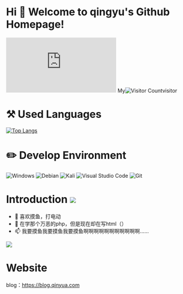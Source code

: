 # Hi 🎉 Welcome to qingyu's Github Homepage! 
![image](https://www.dmoe.cc/random.php) 
My![Visitor Count](https://profile-counter.glitch.me/qingyukb/count.svg)visitor
# ⚒️ Used Languages
[![Top Langs](https://github-readme-stats.vercel.app/api/top-langs/?username=qingyukb&layout=compact)](https://github.com/qingyukb/github-readme-stats)
# ✏️ Develop Environment
<img src="https://camo.githubusercontent.com/0ad867562e050e8e2ff204be48e5caf37826e450560763fb08c9b5ac8231accf/68747470733a2f2f696d672e736869656c64732e696f2f62616467652f2d57696e646f77735f31315f496e73696465725f507265766965772d3030373844363f7374796c653d666c61742d737175617265266c6f676f3d77696e646f7773266c6f676f436f6c6f723d7768697465" alt="Windows" data-canonical-src="https://img.shields.io/badge/-Windows_11_Insider_Preview-0078D6?style=flat-square&amp;logo=windows&amp;logoColor=white" style="max-width: 100%;"> <img src="https://camo.githubusercontent.com/29aa7cebec823312fa26e4d29408af21fc28f67f52d5e557d33a092a41377d62/68747470733a2f2f696d672e736869656c64732e696f2f62616467652f2d44656269616e31312d4337303133373f7374796c653d666c61742d737175617265266c6f676f3d64656269616e266c6f676f436f6c6f723d7768697465" alt="Debian" data-canonical-src="https://img.shields.io/badge/-Debian11-C70137?style=flat-square&amp;logo=debian&amp;logoColor=white" style="max-width: 100%;"> <img src="https://camo.githubusercontent.com/e11a90e796d089761a4f5a1db270996ac21b38770ad128175c2c26b85be81275/68747470733a2f2f696d672e736869656c64732e696f2f62616467652f2d4b616c695f4c696e75782d3436433846463f7374796c653d666c61742d737175617265266c6f676f3d6b616c696c696e7578266c6f676f436f6c6f723d7768697465" alt="Kali" data-canonical-src="https://img.shields.io/badge/-Kali_Linux-46C8FF?style=flat-square&amp;logo=kalilinux&amp;logoColor=white" style="max-width: 100%;"> <img src="https://camo.githubusercontent.com/2e47f258fd324e053b0eb78eb7e6e05f41382fdbad9e78c2630bb017128a06ac/68747470733a2f2f696d672e736869656c64732e696f2f62616467652f2d56697375616c5f53747564696f5f436f64652d3030374143433f7374796c653d666c61742d737175617265266c6f676f3d76697375616c2d73747564696f2d636f6465266c6f676f436f6c6f723d7768697465" alt="Visual Studio Code" data-canonical-src="https://img.shields.io/badge/-Visual_Studio_Code-007ACC?style=flat-square&amp;logo=visual-studio-code&amp;logoColor=white" style="max-width: 100%;"> <img src="https://camo.githubusercontent.com/561f3d4fd727fcca82984c91a65eca069ff34a435072158f6947c4ca52370eae/68747470733a2f2f696d672e736869656c64732e696f2f62616467652f2d4769742d4630353033323f7374796c653d666c61742d737175617265266c6f676f3d676974266c6f676f436f6c6f723d7768697465" alt="Git" data-canonical-src="https://img.shields.io/badge/-Git-F05032?style=flat-square&amp;logo=git&amp;logoColor=white" style="max-width: 100%;">
# Introduction ![](https://github-readme-stats.vercel.app/api?username=qingyukb&show_icons=true&theme=dark&count_private=true)
* 👀 喜欢摸鱼，打电动
* 🌱 在学那个万恶的php，但是现在却在写html（）
* 📫 我要摸鱼我要摸鱼我要摸鱼啊啊啊啊啊啊啊啊啊啊啊……

![](https://github-readme-stats.vercel.app/api?username=qingyukb&show_icons=true&theme=dark&count_private=true)
# Website
blog：<a href="https://blog.qinyua.com" rel="nofollow">https://blog.qinyua.com</a>
